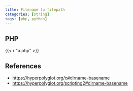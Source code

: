 ```yaml
---
title: Filename to filepath
categories: [string]
tags: [php, python]
---
```


## PHP

{{< r "a.php" >}}

## References

- <https://hyperpolyglot.org/c#dirname-basename>
- <https://hyperpolyglot.org/scripting2#dirname-basename>
